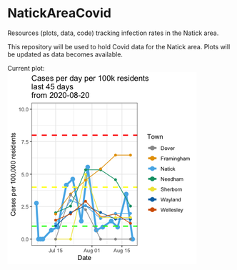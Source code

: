 # NatickAreaCovid
Resources (plots, data, code) tracking infection rates in the Natick area.

This repository will be used to hold Covid data for the Natick area.
Plots will be updated as data becomes available.

Current plot:
![most recent plot of cases per 100k](Plots/NatickAreaCovidRates082020.png)

